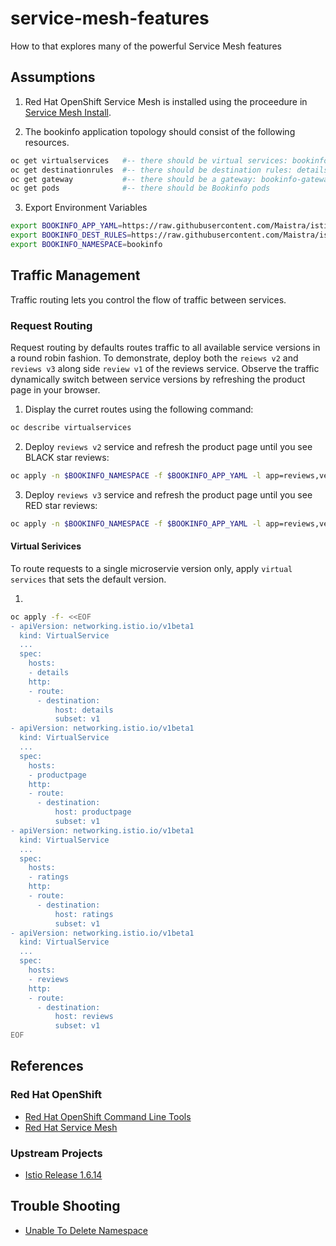 # service-mesh-features
How to that explores many of the powerful Service Mesh features

## Assumptions
1. Red Hat OpenShift Service Mesh is installed using the proceedure in [Service Mesh Install](service-mesh-install.md).

2. The bookinfo application topology should consist of the following resources.
```bash
oc get virtualservices   #-- there should be virtual services: bookinfo
oc get destinationrules  #-- there should be destination rules: details, ratings, and revies 
oc get gateway           #-- there should be a gateway: bookinfo-gateway
oc get pods              #-- there should be Bookinfo pods 
```
3. Export Environment Variables
```bash
export BOOKINFO_APP_YAML=https://raw.githubusercontent.com/Maistra/istio/maistra-2.0/samples/bookinfo/platform/kube/bookinfo.yaml
export BOOKINFO_DEST_RULES=https://raw.githubusercontent.com/Maistra/istio/maistra-2.0/samples/bookinfo/networking/destination-rule-all.yaml
export BOOKINFO_NAMESPACE=bookinfo
```

## Traffic Management
Traffic routing lets you control the flow of traffic between services.

### Request Routing
Request routing by defaults routes traffic to all available service versions in a round robin fashion. To demonstrate, deploy
both the `reiews v2` and `reviews v3` along side `review v1` of the reviews service. Observe the traffic dynamically 
switch between service versions by refreshing the product page in your browser.

1. Display the curret routes using the following command:
```bash
oc describe virtualservices
```

2. Deploy `reviews v2` service and refresh the product page until you see BLACK star reviews:
```bash
oc apply -n $BOOKINFO_NAMESPACE -f $BOOKINFO_APP_YAML -l app=reviews,version=v2
```

3. Deploy `reviews v3` service and refresh the product page until you see RED star reviews:
```bash
oc apply -n $BOOKINFO_NAMESPACE -f $BOOKINFO_APP_YAML -l app=reviews,version=v3
```

#### Virtual Serivices
To route requests to a single microservie version only, apply `virtual services` that sets the default version.

1. 
```bash
oc apply -f- <<EOF
- apiVersion: networking.istio.io/v1beta1
  kind: VirtualService
  ...
  spec:
    hosts:
    - details
    http:
    - route:
      - destination:
          host: details
          subset: v1
- apiVersion: networking.istio.io/v1beta1
  kind: VirtualService
  ...
  spec:
    hosts:
    - productpage
    http:
    - route:
      - destination:
          host: productpage
          subset: v1
- apiVersion: networking.istio.io/v1beta1
  kind: VirtualService
  ...
  spec:
    hosts:
    - ratings
    http:
    - route:
      - destination:
          host: ratings
          subset: v1
- apiVersion: networking.istio.io/v1beta1
  kind: VirtualService
  ...
  spec:
    hosts:
    - reviews
    http:
    - route:
      - destination:
          host: reviews
          subset: v1
EOF
```


## References

### Red Hat OpenShift
- [Red Hat OpenShift Command Line Tools](https://docs.openshift.com/container-platform/4.6/cli_reference/openshift_cli/getting-started-cli.html#cli-about-cli_cli-developer-commands)
- [Red Hat Service Mesh](https://access.redhat.com/documentation/en-us/openshift_container_platform/4.6/html-single/service_mesh/index)

### Upstream Projects
- [Istio Release 1.6.14](https://istio.io/latest/news/releases/1.6.x/announcing-1.6.14/) 

## Trouble Shooting
- [Unable To Delete Namespace](https://access.redhat.com/solutions/4165791)

